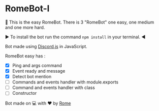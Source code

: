 # RomeBot-I
🛴 This is the easy RomeBot. There is 3 "RomeBot" one easy, one medium and one more hard.

▶️ To install the bot run the command `npm install` in your terminal. ◀️

Bot made using [Discord.js](https://discord.js.org/#/docs/main/stable/general/welcome) in JavaScript.

RomeBot easy has :

- [x] Ping and args command
- [x] Event ready and message
- [x] Detect bot mention
- [ ] Commands and events handler with module.exports
- [ ] Command and events handler with class
- [ ] Constructor

Bot made on 💻 with ❤️ by [Rome](https://discord.com/users/709481084286533773)
